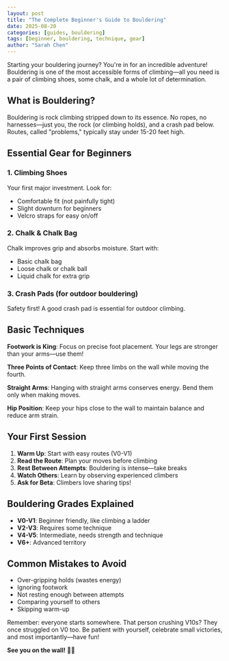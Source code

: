 ```yaml
---
layout: post
title: "The Complete Beginner's Guide to Bouldering"
date: 2025-08-20
categories: [guides, bouldering]
tags: [beginner, bouldering, technique, gear]
author: "Sarah Chen"
---
```


Starting your bouldering journey? You're in for an incredible adventure! Bouldering is one of the most accessible forms of climbing—all you need is a pair of climbing shoes, some chalk, and a whole lot of determination.

## What is Bouldering?

Bouldering is rock climbing stripped down to its essence. No ropes, no harnesses—just you, the rock (or climbing holds), and a crash pad below. Routes, called "problems," typically stay under 15-20 feet high.

## Essential Gear for Beginners

### 1. Climbing Shoes
Your first major investment. Look for:
- Comfortable fit (not painfully tight)
- Slight downturn for beginners
- Velcro straps for easy on/off

### 2. Chalk & Chalk Bag
Chalk improves grip and absorbs moisture. Start with:
- Basic chalk bag
- Loose chalk or chalk ball
- Liquid chalk for extra grip

### 3. Crash Pads (for outdoor bouldering)
Safety first! A good crash pad is essential for outdoor climbing.

## Basic Techniques

**Footwork is King**: Focus on precise foot placement. Your legs are stronger than your arms—use them!

**Three Points of Contact**: Keep three limbs on the wall while moving the fourth.

**Straight Arms**: Hanging with straight arms conserves energy. Bend them only when making moves.

**Hip Position**: Keep your hips close to the wall to maintain balance and reduce arm strain.

## Your First Session

1. **Warm Up**: Start with easy routes (V0-V1)
2. **Read the Route**: Plan your moves before climbing
3. **Rest Between Attempts**: Bouldering is intense—take breaks
4. **Watch Others**: Learn by observing experienced climbers
5. **Ask for Beta**: Climbers love sharing tips!

## Bouldering Grades Explained

- **V0-V1**: Beginner friendly, like climbing a ladder
- **V2-V3**: Requires some technique
- **V4-V5**: Intermediate, needs strength and technique
- **V6+**: Advanced territory

## Common Mistakes to Avoid

- Over-gripping holds (wastes energy)
- Ignoring footwork
- Not resting enough between attempts
- Comparing yourself to others
- Skipping warm-up

Remember: everyone starts somewhere. That person crushing V10s? They once struggled on V0 too. Be patient with yourself, celebrate small victories, and most importantly—have fun!

**See you on the wall!** 🧗‍♀️